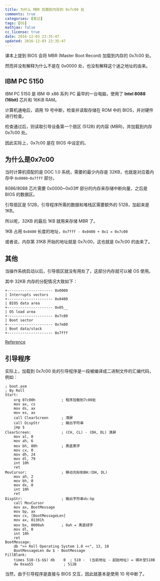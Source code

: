 ```yaml
---
title: 为什么 MBR 加载到内存的 0x7c00 处
comments: true
categories: [笔记]
tags: [OS]
mathjax: false
cc_license: true
date: 2016-12-03 23:35:47
updated: 2016-12-03 23:35:47
---
```


课本上提到 BIOS 会将 MBR (Master Boot Record) 加载到内存的 0x7c00 处。

然而并没有解释为什么不是在 0x0000 处，也没有解释这个迷之地址的由来。

<!--more-->

## IBM PC 5150

IBM PC 5150 是 IBM 中 x86 系列 PC 最早的一台电脑，使用了 **Intel 8088 (16bit)** 芯片和 16KiB RAM。

计算机通电后，调用 19 号中断，检查并读取存储在 ROM 中的 BIOS，并对硬件进行检查。

检查通过后，则读取引导设备第一个扇区 (512B) 的内容 (MBR)，并加载到内存 0x7c00 处。

因此实际上，0x7c00 是在 BIOS 中设定的。

## 为什么是0x7c00

当时计算机搭配的是 DOC 1.0 系统，需要的最少内存是 32KB，也就是对应着内存中 `0x0000~0x7fff` 部分。

8086/8088 芯片需要 0x0000~0x03ff 部分的内存来存储中断向量，之后是 BIOS 的数据区。

引导扇区是 512B，引导程序所需的数据和堆栈区需要额外的 512B，加起来是 1KB。

所以呢，32KB 的最后 1KB 就用来存储 MBR 了。

1KB 占用 `0x0400` 长度的地址，`0x7fff - 0x0400 + 0x1 = 0x7c00`

或者说，内存第 31KB 开始的地址就是 0x7c00，这也就是 0x7c00 的由来了。

## 其他

当操作系统启动以后，引导扇区就没有用处了，这部分内存就可以被 OS 使用。

其中 32KB 内存的分配情况大致如下：

```
+--------------------- 0x0000
| Interrupts vectors
+--------------------- 0x0400
| BIOS data area
+--------------------- 0x05__
| OS load area
+--------------------- 0x7c00
| Boot sector
+--------------------- 0x7e00
| Boot data/stack
+--------------------- 0x7fff
```

[Reference](http://www.glamenv-septzen.net/en/view/6)

## 引导程序

实际上，加载到 0x7c00 处的引导程序是一段被编译成二进制文件的汇编代码，例如：

```x86asm
; boot.asm
; By Roll
Start:
    org 07c00h            ; 程序加载到7c00处
    mov ax, cs
    mov ds, ax
    mov es, ax
    call ClearScreen      ; 清屏
    call DispStr          ; 输出字符串
    jmp $
ClearScreen:              ; (CH, CL) - (DH, DL) 清屏
    mov al, 0
    mov ah, 6
    mov bh, 00h           ; 黑底黑字
    mov cx, 0
    mov dh, 24
    mov dl, 79
    int 10h
    ret
MovCursor:                ; 移动光标到BH:(DH, DL)
    mov ah, 2
    mov bh, 0
    mov dx, 0
    int 10h
    ret
DispStr:                  ; 输出字符串ds:bp
    call MovCursor
    mov ax, BootMessage
    mov bp, ax
    mov cx, [BootMessageLen]
    mov ax, 01301h
    mov bx, 0000ah        ; 0ah = 黑底绿字
    mov dl, 0
    int 10h
    ret
BootMessage:
    db ">> Roll Operating System 1.0 <<", 13, 10
    BootMessageLen dw $ - BootMessage
FillBlank:
    times 510-($-$$) db    0  ; 510 -  (当前地址 - 起始地址) = 填补至510B
    dw 0xaa55              ; 512B
```

当然，由于引导程序是直接与 BIOS 交互，因此就基本是使用 10 号中断了。



